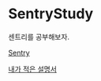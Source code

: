 # SentryStudy
센트리를 공부해보자.

[Sentry](https://sentry.io/welcome/)

[내가 적은 설명서](https://www.notion.so/Sentry-26fc0deb06474c238879711f8f4b5b82)

